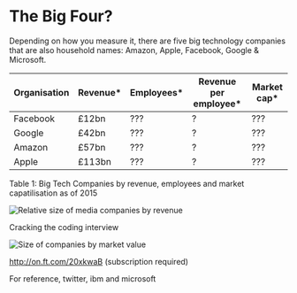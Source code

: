# The Big Four?

Depending on how you measure it, there are five big technology companies that are also household names: Amazon, Apple, Facebook, Google & Microsoft.

Organisation  | Revenue*  | Employees* | Revenue per employee* | Market cap*
------------- | ----------| ---------  |  -------------------- | --------
Facebook      |  £12bn    |  ???       |  ?                    |  ???              
Google        |  £42bn    |  ???       |  ?                    |  ???                 
Amazon        |  £57bn    |  ???       |  ?                    |  ???                    
Apple         |  £113bn   |  ???       |  ?                    |  ???       

Table 1: Big Tech Companies by revenue, employees and market capatilisation as of 2015

![Relative size of media companies by revenue](https://pbs.twimg.com/media/COSS0T0WEAAJq4q.jpg)

Cracking the coding interview

![Size of companies by market value](https://pbs.twimg.com/media/CTEAb_DWoAAa6wD.jpg)

http://on.ft.com/20xkwaB  (subscription required)

For reference, twitter, ibm and microsoft
